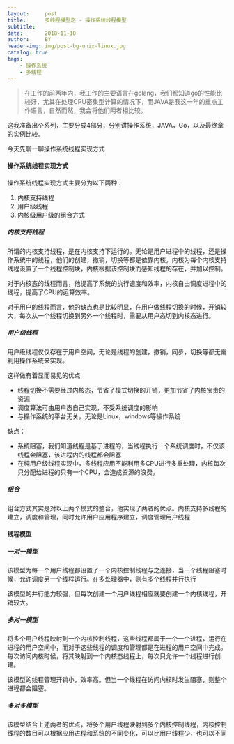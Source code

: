 ```yaml
---
layout:     post
title:      多线程模型之 - 操作系统线程模型
subtitle:   
date:       2018-11-10
author:     BY
header-img: img/post-bg-unix-linux.jpg
catalog: true
tags:
    - 操作系统
    - 多线程
---
```


> 在工作的前两年内，我工作的主要语言在golang，我们都知道go的性能比较好，尤其在处理CPU密集型计算的情况下，而JAVA是我这一年的重点工作语言，自然而然，我会将他们两者相比较。

这我准备出个系列，主要分成4部分，分别讲操作系统，JAVA，Go，以及最终章的实例比较。

今天先聊一聊操作系统线程实现方式

#### 操作系统线程实现方式

操作系统线程实现方式主要分为以下两种：

1. 内核支持线程
2. 用户级线程
3. 内核级用户级的组合方式

##### 内核支持线程

所谓的内核支持线程，是在内核支持下运行的。无论是用户进程中的线程，还是操作系统中的线程，他们的创建，撤销，切换等都是依靠内核。内核为每个内核支持线程设置了一个线程控制块，内核根据该控制块而感知线程的存在，并加以控制。

对于内核态的线程而言，他提高了系统的执行速度和效率，内核自由调度进程中的线程，提高了CPU的运算效率。

对于用户的线程而言，他的缺点也是比较明显，在用户做线程切换的时候，开销较大，每次从一个线程切换到另外一个线程时，需要从用户态切到内核态进行。

##### 用户级线程

用户级线程仅仅存在于用户空间，无论是线程的创建，撤销，同步，切换等都无需利用操作系统来实现。

这样做有着显而易见的优点

- 线程切换不需要经过内核态，节省了模式切换的开销，更加节省了内核宝贵的资源
- 调度算法可由用户态自己实现，不受系统调度的影响
- 与操作系统的平台无关，无论是Linux，windows等操作系统

缺点：

- 系统阻塞，我们知道线程是基于进程的，当线程执行一个系统调度时，不仅该线程会阻塞，该进程内的线程都会阻塞
- 在纯用户级线程实现中，多线程应用不能利用多CPU进行多重处理，内核每次只分配给进程的只有一个CPU，会造成资源的浪费。

##### 组合

组合方式其实是对以上两个模式的整合，他实现了两者的优点。内核支持多线程的建立，调度和管理，同时允许用户应用程序建立，调度管理用户线程


#### 线程模型

##### 一对一模型

该模型为每一个用户线程都设置了一个内核控制线程与之连接，当一个线程阻塞时候，允许调度另一个线程运行。在多处理器中，则有多个线程并行执行

该模型的并行能力较强，但每次创建一个用户线程相应就要创建一个内核线程，开销较大。

##### 多对一模型

将多个用户线程映射到一个内核控制线程，这些线程都属于一个一个进程，运行在进程的用户空间中，而对于这些线程的调度和管理都是在进程的用户空间中完成。每次访问内核时候，将其映射到一个内核态线程上，每次只允许一个线程进行创建。

该模型的线程管理开销小，效率高。但当一个线程在访问内核时发生阻塞，则整个进程都会阻塞。

##### 多对多模型

该模型结合上述两者的优点，将多个用户线程映射到多个内核控制线程，内核控制线程的数目可以根据应用进程和系统的不同变化，可以比用户线程少，也可以不同







 